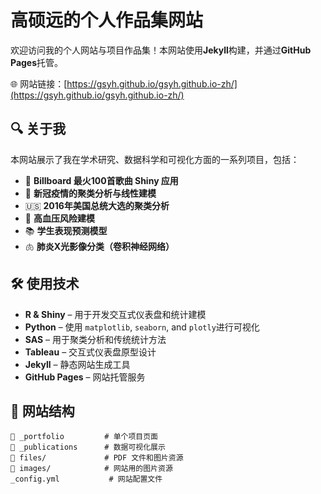 # 高硕远的个人作品集网站

欢迎访问我的个人网站与项目作品集！本网站使用**Jekyll**构建，并通过**GitHub Pages**托管。

🌐 网站链接：[https://gsyh.github.io/gsyh.github.io-zh/](https://gsyh.github.io/gsyh.github.io-zh/)

## 🔍 关于我

本网站展示了我在学术研究、数据科学和可视化方面的一系列项目，包括：
- 🎵 **Billboard 最火100首歌曲 Shiny 应用**
- 🦠 **新冠疫情的聚类分析与线性建模**
- 🇺🇸 **2016年美国总统大选的聚类分析**
- 🧠 **高血压风险建模**
- 📚 **学生表现预测模型**
- 🫁 **肺炎X光影像分类（卷积神经网络）**

## 🛠️ 使用技术

- **R & Shiny** – 用于开发交互式仪表盘和统计建模  
- **Python** – 使用 `matplotlib`, `seaborn`, and `plotly`进行可视化
- **SAS** – 用于聚类分析和传统统计方法 
- **Tableau** – 交互式仪表盘原型设计 
- **Jekyll** – 静态网站生成工具 
- **GitHub Pages** – 网站托管服务

## 📂 网站结构

```text
📁 _portfolio         # 单个项目页面
📁 _publications      # 数据可视化展示
📁 files/             # PDF 文件和图片资源
📁 images/            # 网站用的图片资源
_config.yml           # 网站配置文件
